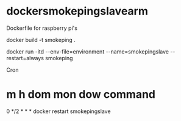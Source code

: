 # dockersmokepingslavearm
Dockerfile for raspberry pi's

docker build -t smokeping .

docker run -itd --env-file=environment --name=smokepingslave --restart=always smokeping

Cron
# m h  dom mon dow   command
0 */2 * * * docker restart smokepingslave
